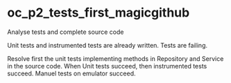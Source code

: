 # oc_p2_tests_first_magicgithub
Analyse tests and complete source code

Unit tests and instrumented tests are already written.
Tests are failing.

Resolve first the unit tests implementing methods in Repository and Service in the source code.
When Unit tests succeed, then instrumented tests succeed.
Manuel tests on emulator succeed.

